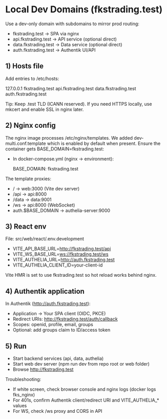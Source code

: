 # Local Dev Domains (fkstrading.test)

Use a dev-only domain with subdomains to mirror prod routing:

- fkstrading.test → SPA via nginx
- api.fkstrading.test → API service (optional direct)
- data.fkstrading.test → Data service (optional direct)
- auth.fkstrading.test → Authentik UI/API

## 1) Hosts file

Add entries to /etc/hosts:

127.0.0.1 fkstrading.test api.fkstrading.test data.fkstrading.test auth.fkstrading.test

Tip: Keep .test TLD (ICANN reserved). If you need HTTPS locally, use mkcert and enable SSL in nginx later.

## 2) Nginx config

The nginx image processes /etc/nginx/templates. We added dev-multi.conf.template which is enabled by default when present. Ensure the container gets BASE_DOMAIN=fkstrading.test:

- In docker-compose.yml (nginx -> environment):

  BASE_DOMAIN: fkstrading.test

The template proxies:

- / → web:3000 (Vite dev server)
- /api → api:8000
- /data → data:9001
- /ws → api:8000 (WebSocket)
- auth.$BASE_DOMAIN → authelia-server:9000

## 3) React env

File: src/web/react/.env.development

- VITE_API_BASE_URL=<http://fkstrading.test/api>
- VITE_WS_BASE_URL=<ws://fkstrading.test/ws>
- VITE_AUTHELIA_URL=<http://auth.fkstrading.test>
- VITE_AUTHELIA_CLIENT_ID=your-client-id

Vite HMR is set to use fkstrading.test so hot reload works behind nginx.

## 4) Authentik application

In Authentik (<http://auth.fkstrading.test>):

- Application → Your SPA client (OIDC, PKCE)
- Redirect URIs: <http://fkstrading.test/auth/callback>
- Scopes: openid, profile, email, groups
- Optional: add groups claim to ID/access token

## 5) Run

- Start backend services (api, data, authelia)
- Start web dev server (npm run dev from repo root or web folder)
- Browse <http://fkstrading.test>

Troubleshooting:

- If white screen, check browser console and nginx logs (docker logs fks_nginx)
- For 401s, confirm Authentik client/redirect URI and VITE_AUTHELIA_* values
- For WS, check /ws proxy and CORS in API
